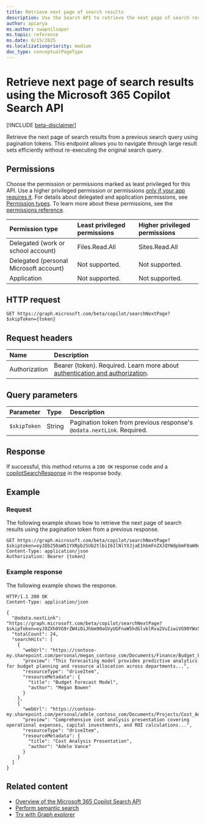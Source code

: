 ```yaml
---
title: Retrieve next page of search results
description: Use the Search API to retrieve the next page of search results using pagination tokens.
author: apiarya
ms.author: swapnilsapar
ms.topic: reference
ms.date: 8/15/2025
ms.localizationpriority: medium
doc_type: conceptualPageType
---
```


# Retrieve next page of search results using the Microsoft 365 Copilot Search API

[!INCLUDE [beta-disclaimer](../../includes/beta-disclaimer.md)]

Retrieve the next page of search results from a previous search query using pagination tokens. This endpoint allows you to navigate through large result sets efficiently without re-executing the original search query.

## Permissions

Choose the permission or permissions marked as least privileged for this API. Use a higher privileged permission or permissions [only if your app requires it](/graph/permissions-overview#best-practices-for-using-microsoft-graph-permissions). For details about delegated and application permissions, see [Permission types](/graph/permissions-overview#permission-types). To learn more about these permissions, see the [permissions reference](/graph/permissions-reference).

| Permission type                        | Least privileged permissions | Higher privileged permissions |
|:---------------------------------------|:-----------------------------|:------------------------------|
| Delegated (work or school account)     | Files.Read.All               | Sites.Read.All                |
| Delegated (personal Microsoft account) | Not supported.               | Not supported.                |
| Application                            | Not supported.               | Not supported.                |

## HTTP request

```http
GET https://graph.microsoft.com/beta/copilot/searchNextPage?$skipToken={token}
```

## Request headers

| Name          | Description                                                                                               |
|:--------------|:----------------------------------------------------------------------------------------------------------|
| Authorization | Bearer {token}. Required. Learn more about [authentication and authorization](/graph/auth/auth-concepts). |

## Query parameters

| Parameter    | Type   | Description                                                            |
|:-------------|:-------|:-----------------------------------------------------------------------|
| `$skipToken` | String | Pagination token from previous response's `@odata.nextLink`. Required. |

## Response

If successful, this method returns a `200 OK` response code and a [copilotSearchResponse](resources/copilotsearchresponse.md) in the response body.

## Example

### Request

The following example shows how to retrieve the next page of search results using the pagination token from a previous response.

```http
GET https://graph.microsoft.com/beta/copilot/searchNextPage?$skiptoken=eyJDb250aW51YXRpb25Ub2tlbiI6IlNlYXJjaE1hbmFnZXJQYWdpbmF0aW9uVG9rZW4iLCJUb3RhbFJlc3VsdENvdW50IjoyNCwiUGFnZVNpemUiOjUsIlNlYXJjaFJlcXVlc3RIYXM...
Content-Type: application/json
Authorization: Bearer {token}
```

### Example response

The following example shows the response.

```http
HTTP/1.1 200 OK
Content-Type: application/json

{
  "@odata.nextLink": "https://graph.microsoft.com/beta/copilot/searchNextPage?$skipToken=eyJOZXh0VG9rZW4iOiJhbm90aGVyUGFnaW5hdGlvblRva2VuIiwiVG90YWxSZXN1bHRDb3VudCI6MjQsIlBhZ2VTaXplIjo1...",
  "totalCount": 24,
  "searchHits": [
    {
      "webUrl": "https://contoso-my.sharepoint.com/personal/megan_contoso_com/Documents/Finance/Budget_Forecast_Model.xlsx",
      "preview": "This forecasting model provides predictive analytics for budget planning and resource allocation across departments...",
      "resourceType": "driveItem",
      "resourceMetadata": {
        "title": "Budget Forecast Model",
        "author": "Megan Bowen"
      }
    },
    {
      "webUrl": "https://contoso-my.sharepoint.com/personal/adele_contoso_com/Documents/Projects/Cost_Analysis.pptx",
      "preview": "Comprehensive cost analysis presentation covering operational expenses, capital investments, and ROI calculations...",
      "resourceType": "driveItem",
      "resourceMetadata": {
        "title": "Cost Analysis Presentation",
        "author": "Adele Vance"
      }
    }
  ]
}
```

## Related content

- [Overview of the Microsoft 365 Copilot Search API](overview.md)
- [Perform semantic search](copilotroot-search.md)
- [Try with Graph explorer](https://aka.ms/try_copilot_search_API_example_basic)
